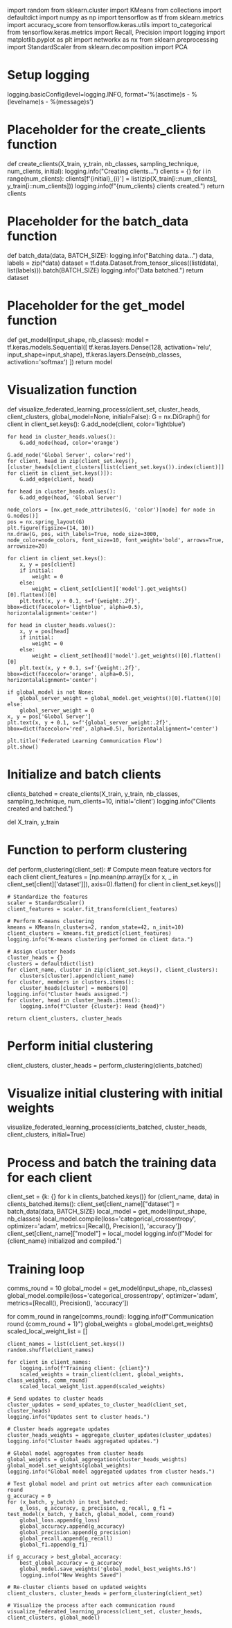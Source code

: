 import random
from sklearn.cluster import KMeans
from collections import defaultdict
import numpy as np
import tensorflow as tf
from sklearn.metrics import accuracy_score
from tensorflow.keras.utils import to_categorical
from tensorflow.keras.metrics import Recall, Precision
import logging
import matplotlib.pyplot as plt
import networkx as nx
from sklearn.preprocessing import StandardScaler
from sklearn.decomposition import PCA

# Setup logging
logging.basicConfig(level=logging.INFO, format='%(asctime)s - %(levelname)s - %(message)s')

# Placeholder for the create_clients function
def create_clients(X_train, y_train, nb_classes, sampling_technique, num_clients, initial):
    logging.info("Creating clients...")
    clients = {}
    for i in range(num_clients):
        clients[f'{initial}_{i}'] = list(zip(X_train[i::num_clients], y_train[i::num_clients]))
    logging.info(f"{num_clients} clients created.")
    return clients

# Placeholder for the batch_data function
def batch_data(data, BATCH_SIZE):
    logging.info("Batching data...")
    data, labels = zip(*data)
    dataset = tf.data.Dataset.from_tensor_slices((list(data), list(labels))).batch(BATCH_SIZE)
    logging.info("Data batched.")
    return dataset

# Placeholder for the get_model function
def get_model(input_shape, nb_classes):
    model = tf.keras.models.Sequential([
        tf.keras.layers.Dense(128, activation='relu', input_shape=input_shape),
        tf.keras.layers.Dense(nb_classes, activation='softmax')
    ])
    return model

# Visualization function
def visualize_federated_learning_process(client_set, cluster_heads, client_clusters, global_model=None, initial=False):
    G = nx.DiGraph()
    for client in client_set.keys():
        G.add_node(client, color='lightblue')
    
    for head in cluster_heads.values():
        G.add_node(head, color='orange')
    
    G.add_node('Global Server', color='red')
    for client, head in zip(client_set.keys(), [cluster_heads[client_clusters[list(client_set.keys()).index(client)]] for client in client_set.keys()]):
        G.add_edge(client, head)
    
    for head in cluster_heads.values():
        G.add_edge(head, 'Global Server')
    
    node_colors = [nx.get_node_attributes(G, 'color')[node] for node in G.nodes()]
    pos = nx.spring_layout(G)
    plt.figure(figsize=(14, 10))
    nx.draw(G, pos, with_labels=True, node_size=3000, node_color=node_colors, font_size=10, font_weight='bold', arrows=True, arrowsize=20)
    
    for client in client_set.keys():
        x, y = pos[client]
        if initial:
            weight = 0
        else:
            weight = client_set[client]['model'].get_weights()[0].flatten()[0]
        plt.text(x, y + 0.1, s=f'{weight:.2f}', bbox=dict(facecolor='lightblue', alpha=0.5), horizontalalignment='center')
    
    for head in cluster_heads.values():
        x, y = pos[head]
        if initial:
            weight = 0
        else:
            weight = client_set[head]['model'].get_weights()[0].flatten()[0]
        plt.text(x, y + 0.1, s=f'{weight:.2f}', bbox=dict(facecolor='orange', alpha=0.5), horizontalalignment='center')
    
    if global_model is not None:
        global_server_weight = global_model.get_weights()[0].flatten()[0]
    else:
        global_server_weight = 0
    x, y = pos['Global Server']
    plt.text(x, y + 0.1, s=f'{global_server_weight:.2f}', bbox=dict(facecolor='red', alpha=0.5), horizontalalignment='center')
    
    plt.title('Federated Learning Communication Flow')
    plt.show()

# Initialize and batch clients
clients_batched = create_clients(X_train, y_train, nb_classes, sampling_technique, num_clients=10, initial='client')
logging.info("Clients created and batched.")

del X_train, y_train

# Function to perform clustering
def perform_clustering(client_set):
    # Compute mean feature vectors for each client
    client_features = [np.mean(np.array([x for x, _ in client_set[client]['dataset']]), axis=0).flatten() for client in client_set.keys()]

    # Standardize the features
    scaler = StandardScaler()
    client_features = scaler.fit_transform(client_features)

    # Perform K-means clustering
    kmeans = KMeans(n_clusters=2, random_state=42, n_init=10)
    client_clusters = kmeans.fit_predict(client_features)
    logging.info("K-means clustering performed on client data.")

    # Assign cluster heads
    cluster_heads = {}
    clusters = defaultdict(list)
    for client_name, cluster in zip(client_set.keys(), client_clusters):
        clusters[cluster].append(client_name)
    for cluster, members in clusters.items():
        cluster_heads[cluster] = members[0]
    logging.info("Cluster heads assigned.")
    for cluster, head in cluster_heads.items():
        logging.info(f"Cluster {cluster}: Head {head}")
    
    return client_clusters, cluster_heads

# Perform initial clustering
client_clusters, cluster_heads = perform_clustering(clients_batched)

# Visualize initial clustering with initial weights
visualize_federated_learning_process(clients_batched, cluster_heads, client_clusters, initial=True)

# Process and batch the training data for each client
client_set = {k: {} for k in clients_batched.keys()}
for (client_name, data) in clients_batched.items():
    client_set[client_name]["dataset"] = batch_data(data, BATCH_SIZE)
    local_model = get_model(input_shape, nb_classes)
    local_model.compile(loss='categorical_crossentropy', optimizer='adam', metrics=[Recall(), Precision(), 'accuracy'])
    client_set[client_name]["model"] = local_model
    logging.info(f"Model for {client_name} initialized and compiled.")

# Training loop
comms_round = 10
global_model = get_model(input_shape, nb_classes)
global_model.compile(loss='categorical_crossentropy', optimizer='adam', metrics=[Recall(), Precision(), 'accuracy'])

for comm_round in range(comms_round):
    logging.info(f"Communication round {comm_round + 1}")
    global_weights = global_model.get_weights()
    scaled_local_weight_list = []

    client_names = list(client_set.keys())
    random.shuffle(client_names)

    for client in client_names:
        logging.info(f"Training client: {client}")
        scaled_weights = train_client(client, global_weights, class_weights, comm_round)
        scaled_local_weight_list.append(scaled_weights)

    # Send updates to cluster heads
    cluster_updates = send_updates_to_cluster_head(client_set, cluster_heads)
    logging.info("Updates sent to cluster heads.")

    # Cluster heads aggregate updates
    cluster_heads_weights = aggregate_cluster_updates(cluster_updates)
    logging.info("Cluster heads aggregated updates.")

    # Global model aggregates from cluster heads
    global_weights = global_aggregation(cluster_heads_weights)
    global_model.set_weights(global_weights)
    logging.info("Global model aggregated updates from cluster heads.")

    # Test global model and print out metrics after each communication round
    g_accuracy = 0
    for (x_batch, y_batch) in test_batched:
        g_loss, g_accuracy, g_precision, g_recall, g_f1 = test_model(x_batch, y_batch, global_model, comm_round)
        global_loss.append(g_loss)
        global_accuracy.append(g_accuracy)
        global_precision.append(g_precision)
        global_recall.append(g_recall)
        global_f1.append(g_f1)

    if g_accuracy > best_global_accuracy:
        best_global_accuracy = g_accuracy
        global_model.save_weights('global_model_best_weights.h5')
        logging.info("New Weights Saved")

    # Re-cluster clients based on updated weights
    client_clusters, cluster_heads = perform_clustering(client_set)
    
    # Visualize the process after each communication round
    visualize_federated_learning_process(client_set, cluster_heads, client_clusters, global_model)
